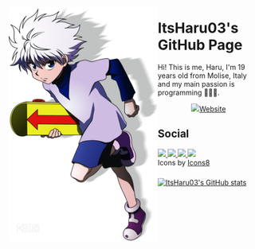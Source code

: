 <img align="left" src="https://github.com/ItsHaru03/ItsHaru03/blob/main/haru.png" alt=""  width="300px"></a>
# ItsHaru03's GitHub Page


Hi! This is me, Haru, I'm 19 years old from Molise, Italy and my main passion is programming 🧑🏻‍💻.

 <p align="center">
 <a href="https://itsharu03.github.io"><img width="25px" src="https://img.icons8.com/fluency/512/github.png"/>Website</a>
 <h2>Social</h2>
    <a href="https://t.me/ItsHaru03">
      <img width="25px" src="https://img.icons8.com/fluency/512/telegram-app.png"/>
    </a>
    <a href="https://discordapp.com/users/588721950734680104">
      <img width="25px" src="https://img.icons8.com/color/512/discord--v2.png"/>
    </a>
    <a href="https://twitter.com/ItsHaru03">
      <img width="25px" src="https://img.icons8.com/fluency/512/twitter.png"/>
    <a href="https://instagram.com/ItsHaru03">
      <img width="25px" src="https://img.icons8.com/fluency/512/instagram-new.png"/>
    </a>
 <br>
 Icons by <a href="https://icons8.it/">Icons8</a>
  </p>
</h1>

### 

[![ItsHaru03's GitHub stats](https://github-readme-stats.vercel.app/api?username=ItsHaru03&theme=dark)](https://github.com/anuraghazra/github-readme-stats)
